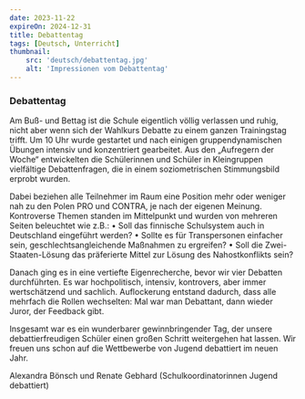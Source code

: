 ```yaml
---
date: 2023-11-22
expireOn: 2024-12-31
title: Debattentag
tags: [Deutsch, Unterricht]
thumbnail: 
    src: 'deutsch/debattentag.jpg'
    alt: 'Impressionen vom Debattentag'
---
```



### Debattentag

Am Buß- und Bettag ist die Schule eigentlich völlig verlassen und ruhig, nicht aber wenn sich der Wahlkurs Debatte zu einem ganzen Trainingstag trifft. Um 10 Uhr wurde gestartet und nach einigen gruppendynamischen Übungen intensiv und konzentriert gearbeitet. Aus den „Aufregern der Woche“ entwickelten die Schülerinnen und Schüler in Kleingruppen vielfältige Debattenfragen, die in einem soziometrischen Stimmungsbild erprobt wurden.


<gallery images="/images/deutsch/debattentag.jpg,/images/deutsch/debattentag2.jpg,/images/deutsch/debattentag3.jpg,/images/deutsch/debattentag4.jpg" ></gallery>


Dabei beziehen alle Teilnehmer im Raum eine Position mehr oder weniger nah zu den Polen PRO und CONTRA, je nach der eigenen Meinung. Kontroverse Themen standen im Mittelpunkt und wurden von mehreren Seiten beleuchtet wie z.B.:
•	Soll das finnische Schulsystem auch in Deutschland eingeführt werden?
•	Sollte es für Transpersonen einfacher sein, geschlechtsangleichende Maßnahmen zu ergreifen?
•	Soll die Zwei-Staaten-Lösung das präferierte Mittel zur Lösung des Nahostkonflikts sein?

Danach ging es in eine vertiefte Eigenrecherche, bevor wir vier Debatten durchführten. Es war hochpolitisch, intensiv, kontrovers, aber immer wertschätzend und sachlich. Auflockerung entstand dadurch, dass alle mehrfach die Rollen wechselten: Mal war man Debattant, dann wieder Juror, der Feedback gibt.

Insgesamt war es ein wunderbarer gewinnbringender Tag, der unsere debattierfreudigen Schüler einen großen Schritt weitergehen hat lassen. Wir freuen uns schon auf die Wettbewerbe von Jugend debattiert im neuen Jahr.

Alexandra Bönsch und Renate Gebhard
(Schulkoordinatorinnen Jugend debattiert)

